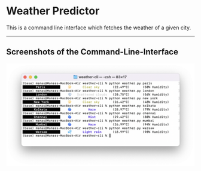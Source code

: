 # Weather Predictor
This is a command line interface which fetches the weather of a given city.

<hr>

## Screenshots of the Command-Line-Interface

<img src = "Screenshot 2022-07-26 at 11.17.31 PM.png">
